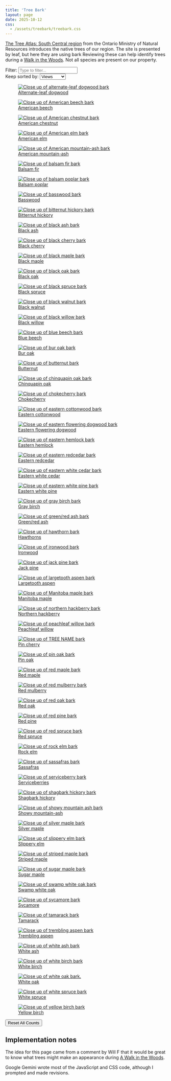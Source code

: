 ```yaml
---
title: 'Tree Bark'
layout: page
date: 2025-10-12
css:
  - /assets/treebark/treebark.css
---
```


[The Tree Atlas: South Central region][tree-atlas] from the Ontario
Ministry of Natural Resources introduces the native trees of our
region. The site is presented by leaf, but here they are using bark
Reviewing these can help identify trees during a
[Walk in the Woods][woods]. Not all species are present on our property.

<div class="treebark-sort-controls">
  <label for="treebark-search-input">Filter:</label>
  <input type="text" id="treebark-search-input" placeholder="Type to filter..." />
  <br />
  <label for="treebark-sort-select">Keep sorted by:</label>
  <select id="treebark-sort-select">
    <option value="treebark-viewed-desc">Views</option>
    <option value="treebark-title-asc">Title (A-Z)</option>
    <option value="treebark-title-desc">Title (Z-A)</option>
  </select>
</div>

<div class="treebark-container">
<figure data-image-id="1">
  <a href="https://www.ontario.ca/page/alternate-leaf-dogwood">
    <img alt="Close up of alternate-leaf dogwood bark" src="https://www.ontario.ca/files/2022-10/mnrf-srb-alternateleafdogwood-bark-200x200-2022-10-12.jpg" loading="lazy"/>
  </a>
  <figcaption>
    <a href="https://www.ontario.ca/page/alternate-leaf-dogwood">Alternate-leaf dogwood</a>
  </figcaption>
</figure>
<figure data-image-id="2">
  <a href="https://www.ontario.ca/page/american-beech">
    <img alt="Close up of American beech bark" src="https://www.ontario.ca/files/2023-10/mnr-srb-americanbeech-bark-200x200-2023-10-17.jpg" loading="lazy"/>
  </a>
  <figcaption>
    <a href="https://www.ontario.ca/page/american-beech">American beech</a>
  </figcaption>
</figure>
<figure data-image-id="3">
  <a href="https://www.ontario.ca/page/american-chestnut">
    <img alt="Close up of American chestnut bark" src="https://www.ontario.ca/files/2023-10/mnr-srb-americanchestnut-bark-200x200-2023-10-16.jpg" loading="lazy"/>
  </a>
  <figcaption>
    <a href="https://www.ontario.ca/page/american-chestnut">American chestnut</a>
  </figcaption>
</figure>
<figure data-image-id="4">
  <a href="https://www.ontario.ca/page/american-elm">
    <img alt="Close up of American elm bark" src="https://www.ontario.ca/files/2023-10/mnr-srb-americanelm-bark-200x200-2023-10-17.jpg" loading="lazy"/>
  </a>
  <figcaption>
    <a href="https://www.ontario.ca/page/american-elm">American elm</a>
  </figcaption>
</figure>
<figure data-image-id="5">
  <a href="https://www.ontario.ca/page/american-mountain-ash">
    <img alt="Close up of American mountain-ash bark" src="https://www.ontario.ca/files/2023-10/mnr-srb-americanmountainash-bark-200x200-2023-10-16.jpg" loading="lazy"/>
  </a>
  <figcaption>
    <a href="https://www.ontario.ca/page/american-mountain-ash">American mountain-ash</a>
  </figcaption>
</figure>
<figure data-image-id="6">
  <a href="https://www.ontario.ca/page/balsam-fir">
    <img alt="Close up of balsam fir bark" src="https://www.ontario.ca/files/2023-10/mnr-srb-balsamfir-bark-200x200-2023-10-17.jpg" loading="lazy"/>
  </a>
  <figcaption>
    <a href="https://www.ontario.ca/page/balsam-fir">Balsam fir</a>
  </figcaption>
</figure>
<figure data-image-id="7">
  <a href="https://www.ontario.ca/page/balsam-poplar">
    <img alt="Close up of balsam poplar bark" src="https://www.ontario.ca/files/2023-05/mnrf-srb-balsampoplar-bark-200x200-2023-05-15.jpg" loading="lazy"/>
  </a>
  <figcaption>
    <a href="https://www.ontario.ca/page/balsam-poplar">Balsam poplar</a>
  </figcaption>
</figure>
<figure data-image-id="8">
  <a href="https://www.ontario.ca/page/basswood">
    <img alt="Close up of basswood bark" src="https://www.ontario.ca/files/2023-10/mnr-srb-basswood-bar-200x200-2023-10-17.jpg" loading="lazy"/>
  </a>
  <figcaption>
    <a href="https://www.ontario.ca/page/basswood">Basswood</a>
  </figcaption>
</figure>
<figure data-image-id="9">
  <a href="https://www.ontario.ca/page/bitternut-hickory">
    <img alt="Close up of bitternut hickory bark" src="https://www.ontario.ca/files/2023-10/mnr-srb-bitternuthickory-bark-200x200-2023-10-17.jpg" loading="lazy"/>
  </a>
  <figcaption>
    <a href="https://www.ontario.ca/page/bitternut-hickory">Bitternut hickory</a>
  </figcaption>
</figure>
<figure data-image-id="10">
  <a href="https://www.ontario.ca/page/black-ash">
    <img alt="Close up of black ash bark" src="https://www.ontario.ca/files/2023-05/mnrf-srb-blackash-bark-200x200-2023-05-15.jpg" loading="lazy"/>
  </a>
  <figcaption>
    <a href="https://www.ontario.ca/page/black-ash">Black ash</a>
  </figcaption>
</figure>
<figure data-image-id="11">
  <a href="https://www.ontario.ca/page/black-cherry">
    <img alt="Close up of black cherry bark" src="https://www.ontario.ca/files/2023-10/mnr-srb-blackcherry-bark-200x200-2023-10-17.jpg" loading="lazy"/>
  </a>
  <figcaption>
    <a href="https://www.ontario.ca/page/black-cherry">Black cherry</a>
  </figcaption>
</figure>
<figure data-image-id="12">
  <a href="https://www.ontario.ca/page/black-maple">
    <img alt="Close up of black maple bark" src="https://www.ontario.ca/files/2023-09/mnr-srb-blackmaple-bark-200x200-2023-09-28.jpg" loading="lazy"/>
  </a>
  <figcaption>
    <a href="https://www.ontario.ca/page/black-maple">Black maple</a>
  </figcaption>
</figure>
<figure data-image-id="13">
  <a href="https://www.ontario.ca/page/black-oak">
    <img alt="Close up of black oak bark" src="https://www.ontario.ca/files/2023-09/mnr-srb-blackoak-bark-200x200-2023-09-25.jpg" loading="lazy"/>
  </a>
  <figcaption>
    <a href="https://www.ontario.ca/page/black-oak">Black oak</a>
  </figcaption>
</figure>
<figure data-image-id="14">
  <a href="https://www.ontario.ca/page/black-spruce">
    <img alt="Close up of black spruce bark" src="https://www.ontario.ca/files/2023-10/mnr-srb-blackspruce-bark-200x200-2023-10-17.jpg" loading="lazy"/>
  </a>
  <figcaption>
    <a href="https://www.ontario.ca/page/black-spruce">Black spruce</a>
  </figcaption>
</figure>
<figure data-image-id="15">
  <a href="https://www.ontario.ca/page/black-walnut">
    <img alt="Close up of black walnut bark" src="https://www.ontario.ca/files/2023-06/mnrf-srb-blackwalnut-bark-200x200-2023-06-12.jpg" loading="lazy"/>
  </a>
  <figcaption>
    <a href="https://www.ontario.ca/page/black-walnut">Black walnut</a>
  </figcaption>
</figure>
<figure data-image-id="16">
  <a href="https://www.ontario.ca/page/black-willow">
    <img alt="Close up of black willow bark" src="https://www.ontario.ca/files/2023-06/mnr-srb-blackwillow-bark-200x200-2023-06-15.jpg" loading="lazy"/>
  </a>
  <figcaption>
    <a href="https://www.ontario.ca/page/black-willow">Black willow</a>
  </figcaption>
</figure>
<figure data-image-id="17">
  <a href="https://www.ontario.ca/page/blue-beech">
    <img alt="Close up of blue beech bark" src="https://www.ontario.ca/files/2023-07/mnr-srb-bluebeech-bark-200x200-2023-07-04.jpg" loading="lazy"/>
  </a>
  <figcaption>
    <a href="https://www.ontario.ca/page/blue-beech">Blue beech</a>
  </figcaption>
</figure>
<figure data-image-id="18">
  <a href="https://www.ontario.ca/page/bur-oak">
    <img alt="Close up of bur oak bark" src="https://www.ontario.ca/files/2023-07/mnr-srb-buroak-bark-200x200-2023-07-04.jpg" loading="lazy"/>
  </a>
  <figcaption>
    <a href="https://www.ontario.ca/page/bur-oak">Bur oak</a>
  </figcaption>
</figure>
<figure data-image-id="19">
  <a href="https://www.ontario.ca/page/butternut">
    <img alt="Close up of butternut bark" src="https://www.ontario.ca/files/2023-04/mnrf-srb-butternut-bark-200x200-2023-04-19.jpg" loading="lazy"/>
  </a>
  <figcaption>
    <a href="https://www.ontario.ca/page/butternut">Butternut</a>
  </figcaption>
</figure>
<figure data-image-id="20">
  <a href="https://www.ontario.ca/page/chinquapin-oak">
    <img alt="Close up of chinquapin oak bark" src="https://www.ontario.ca/files/2023-10/mnr-srb-chinquapinoak-bark-200x200-2023-10-17.jpg" loading="lazy"/>
  </a>
  <figcaption>
    <a href="https://www.ontario.ca/page/chinquapin-oak">Chinquapin oak</a>
  </figcaption>
</figure>
<figure data-image-id="21">
  <a href="https://www.ontario.ca/page/chokecherry">
    <img alt="Close up of chokecherry bark" src="https://www.ontario.ca/files/2023-09/mnr-srb-chokecherry-bark-200x200-2023-09-25.jpg" loading="lazy"/>
  </a>
  <figcaption>
    <a href="https://www.ontario.ca/page/chokecherry">Chokecherry</a>
  </figcaption>
</figure>
<figure data-image-id="22">
  <a href="https://www.ontario.ca/page/eastern-cottonwood">
    <img alt="Close up of eastern cottonwood bark" src="https://www.ontario.ca/files/2023-10/mnr-srb-easterncottonwood-bark-200x200-2023-10-17.jpg" loading="lazy"/>
  </a>
  <figcaption>
    <a href="https://www.ontario.ca/page/eastern-cottonwood">Eastern cottonwood</a>
  </figcaption>
</figure>
<figure data-image-id="23">
  <a href="https://www.ontario.ca/page/eastern-flowering-dogwood-species-risk">
    <img alt="Close up of eastern flowering dogwood bark" src="https://www.ontario.ca/files/2023-10/mnr-srb-easternfloweringdogwood-bark-200x200-2023-10-04.jpg" loading="lazy"/>
  </a>
  <figcaption>
    <a href="https://www.ontario.ca/page/eastern-flowering-dogwood-species-risk">Eastern flowering dogwood</a>
  </figcaption>
</figure>
<figure data-image-id="24">
  <a href="https://www.ontario.ca/page/eastern-hemlock">
    <img alt="Close up of eastern hemlock bark" src="https://www.ontario.ca/files/2023-07/mnr-srb-easternhemlock-bark-200x200-2023-07-27.jpg" loading="lazy"/>
  </a>
  <figcaption>
    <a href="https://www.ontario.ca/page/eastern-hemlock">Eastern hemlock</a>
  </figcaption>
</figure>
<figure data-image-id="25">
  <a href="https://www.ontario.ca/page/eastern-redcedar">
    <img alt="Close up of eastern redcedar bark" src="https://www.ontario.ca/files/2023-10/mnr-srb-easternredcedar-bark-200-2023-10-17.jpg" loading="lazy"/>
  </a>
  <figcaption>
    <a href="https://www.ontario.ca/page/eastern-redcedar">Eastern redcedar</a>
  </figcaption>
</figure>
<figure data-image-id="26">
  <a href="https://www.ontario.ca/page/eastern-white-cedar">
    <img alt="Close up of eastern white cedar bark" src="https://www.ontario.ca/files/2023-10/mnr-srb-easternwhitecedar-bark-200x200-2023-10-17.jpg" loading="lazy"/>
  </a>
  <figcaption>
    <a href="https://www.ontario.ca/page/eastern-white-cedar">Eastern white cedar</a>
  </figcaption>
</figure>
<figure data-image-id="27">
  <a href="https://www.ontario.ca/page/eastern-white-pine">
    <img alt="Close up of eastern white pine bark" src="https://www.ontario.ca/files/2023-07/mnr-srb-easternwhitepine-bark-200x200-2023-07-27.jpg" loading="lazy"/>
  </a>
  <figcaption>
    <a href="https://www.ontario.ca/page/eastern-white-pine">Eastern white pine</a>
  </figcaption>
</figure>
<figure data-image-id="28">
  <a href="https://www.ontario.ca/page/gray-birch">
    <img alt="Close up of gray birch bark" src="https://www.ontario.ca/files/2023-10/mnr-srb-graybirch-bark-200x200-2023-10-04.jpg" loading="lazy"/>
  </a>
  <figcaption>
    <a href="https://www.ontario.ca/page/gray-birch">Gray birch</a>
  </figcaption>
</figure>
<figure data-image-id="29">
  <a href="https://www.ontario.ca/page/greenred-ash">
    <img alt="Close up of green/red ash bark" src="https://www.ontario.ca/files/2023-10/mnr-srb-greenash-bark-200x200-2023-10-17.jpg" loading="lazy"/>
  </a>
  <figcaption>
    <a href="https://www.ontario.ca/page/greenred-ash">Green/red ash</a>
  </figcaption>
</figure>
<figure data-image-id="30">
  <a href="https://www.ontario.ca/page/hawthorns">
    <img alt="Close up of hawthorn bark" src="https://www.ontario.ca/files/2023-10/mnr-srb-hawthorns-bark-200x200-2023-10-17.jpg" loading="lazy"/>
  </a>
  <figcaption>
    <a href="https://www.ontario.ca/page/hawthorns">Hawthorns</a>
  </figcaption>
</figure>
<figure data-image-id="31">
  <a href="https://www.ontario.ca/page/ironwood">
    <img alt="Close up of ironwood bark" src="https://www.ontario.ca/files/2023-10/mnr-srb-ironwood-bark-200x200-2023-10-06.jpg" loading="lazy"/>
  </a>
  <figcaption>
    <a href="https://www.ontario.ca/page/ironwood">Ironwood</a>
  </figcaption>
</figure>
<figure data-image-id="32">
  <a href="https://www.ontario.ca/page/jack-pine">
    <img alt="Close up of jack pine bark" src="https://www.ontario.ca/files/2023-10/mnr-srb-jackpine-bark-200x200-2023-10-06.jpg" loading="lazy"/>
  </a>
  <figcaption>
    <a href="https://www.ontario.ca/page/jack-pine">Jack pine</a>
  </figcaption>
</figure>
<figure data-image-id="33">
  <a href="https://www.ontario.ca/page/largetooth-aspen">
    <img alt="Close up of largetooth aspen bark" src="https://www.ontario.ca/files/2023-10/mnr-srb-largetoothaspen-bark-200x200-2023-10-17.jpg" loading="lazy"/>
  </a>
  <figcaption>
    <a href="https://www.ontario.ca/page/largetooth-aspen">Largetooth aspen</a>
  </figcaption>
</figure>
<figure data-image-id="34">
  <a href="https://www.ontario.ca/page/manitoba-maple">
    <img alt="Close up of Manitoba maple bark" src="https://www.ontario.ca/files/2023-10/mnr-srb-manitobamaple-bark-200x200-2023-10-16.jpg" loading="lazy"/>
  </a>
  <figcaption>
    <a href="https://www.ontario.ca/page/manitoba-maple">Manitoba maple</a>
  </figcaption>
</figure>
<figure data-image-id="35">
  <a href="https://www.ontario.ca/page/northern-hackberry">
    <img alt="Close up of northern hackberry bark" src="https://www.ontario.ca/files/2023-10/mnr-srb-northernhackberry-bark-200x200-2023-10-16.jpg" loading="lazy"/>
  </a>
  <figcaption>
    <a href="https://www.ontario.ca/page/northern-hackberry">Northern hackberry</a>
  </figcaption>
</figure>
<figure data-image-id="36">
  <a href="https://www.ontario.ca/page/peachleaf-willow">
    <img alt="Close up of peachleaf willow bark" src="https://www.ontario.ca/files/2023-10/mnr-srb-peachleafwillow-bark-200x200-2023-10-16.jpg" loading="lazy"/>
  </a>
  <figcaption>
    <a href="https://www.ontario.ca/page/peachleaf-willow">Peachleaf willow</a>
  </figcaption>
</figure>
<figure data-image-id="37">
  <a href="https://www.ontario.ca/page/pin-cherry">
    <img alt="Close up of TREE NAME bark" src="https://www.ontario.ca/files/2023-10/mnr-srb-pincherry-bark-200x200-2023-10-23.jpg" loading="lazy"/>
  </a>
  <figcaption>
    <a href="https://www.ontario.ca/page/pin-cherry">Pin cherry</a>
  </figcaption>
</figure>
<figure data-image-id="38">
  <a href="https://www.ontario.ca/page/pin-oak">
    <img alt="Close up of pin oak bark" src="https://www.ontario.ca/files/2023-10/mnr-srb-pinoak-bark-200x200-2023-10-23.jpg" loading="lazy"/>
  </a>
  <figcaption>
    <a href="https://www.ontario.ca/page/pin-oak">Pin oak</a>
  </figcaption>
</figure>
<figure data-image-id="39">
  <a href="https://www.ontario.ca/page/red-maple">
    <img alt="Close up of red maple bark" src="https://www.ontario.ca/files/2023-10/mnr-srb-redmaple-bark-200x200-2023-10-23.jpg" loading="lazy"/>
  </a>
  <figcaption>
    <a href="https://www.ontario.ca/page/red-maple">Red maple</a>
  </figcaption>
</figure>
<figure data-image-id="40">
  <a href="https://www.ontario.ca/page/red-mulberry">
    <img alt="Close up of red mulberry bark" src="https://www.ontario.ca/files/2023-10/mnr-srb-redmulberry-bark-200x200-2023-10-23.jpg" loading="lazy"/>
  </a>
  <figcaption>
    <a href="https://www.ontario.ca/page/red-mulberry">Red mulberry</a>
  </figcaption>
</figure>
<figure data-image-id="41">
  <a href="https://www.ontario.ca/page/red-oak">
    <img alt="Close up of red oak bark" src="https://www.ontario.ca/files/2023-03/mnrf-srb-redoak-bark2-200x200-2023-03-02.jpg" loading="lazy"/>
  </a>
  <figcaption>
    <a href="https://www.ontario.ca/page/red-oak">Red oak</a>
  </figcaption>
</figure>
<figure data-image-id="42">
  <a href="https://www.ontario.ca/page/red-pine">
    <img alt="Close up of red pine bark" src="https://www.ontario.ca/files/2023-10/mnr-srb-redpine-bark-200x200-2023-10-17.jpg" loading="lazy"/>
  </a>
  <figcaption>
    <a href="https://www.ontario.ca/page/red-pine">Red pine</a>
  </figcaption>
</figure>
<figure data-image-id="43">
  <a href="https://www.ontario.ca/page/red-spruce">
    <img alt="Close up of red spruce bark" src="https://www.ontario.ca/files/2023-10/mnr-srb-redspruce-bark-200x200-2023-10-17.jpg" loading="lazy"/>
  </a>
  <figcaption>
    <a href="https://www.ontario.ca/page/red-spruce">Red spruce</a>
  </figcaption>
</figure>
<figure data-image-id="44">
  <a href="https://www.ontario.ca/page/rock-elm">
    <img alt="Close up of rock elm bark" src="https://www.ontario.ca/files/2023-08/mnr-srb-rockelm-bark-200x200-2023-08-09.jpg" loading="lazy"/>
  </a>
  <figcaption>
    <a href="https://www.ontario.ca/page/rock-elm">Rock elm</a>
  </figcaption>
</figure>
<figure data-image-id="45">
  <a href="https://www.ontario.ca/page/sassafras">
    <img alt="Close up of sassafras bark" src="https://www.ontario.ca/files/2023-10/mnr-srb-sassafras-bark-200x200-2023-10-23.jpg" loading="lazy"/>
  </a>
  <figcaption>
    <a href="https://www.ontario.ca/page/sassafras">Sassafras</a>
  </figcaption>
</figure>
<figure data-image-id="46">
  <a href="https://www.ontario.ca/page/serviceberries">
    <img alt="Close up of serviceberry bark" src="https://www.ontario.ca/files/2023-06/mnrf-srb-serviceberries-bark-200x200-2023-06-12.jpg" loading="lazy"/>
  </a>
  <figcaption>
    <a href="https://www.ontario.ca/page/serviceberries">Serviceberries</a>
  </figcaption>
</figure>
<figure data-image-id="47">
  <a href="https://www.ontario.ca/page/shagbark-hickory">
    <img alt="Close up of shagbark hickory bark" src="https://www.ontario.ca/files/2023-06/mnrf-srb-shagbarkhickory-bark-200x200-2023-06-08.jpg" loading="lazy"/>
  </a>
  <figcaption>
    <a href="https://www.ontario.ca/page/shagbark-hickory">Shagbark hickory</a>
  </figcaption>
</figure>
<figure data-image-id="48">
  <a href="https://www.ontario.ca/page/showy-mountain-ash">
    <img alt="Close up of showy mountain ash bark" src="https://www.ontario.ca/files/2023-10/mnr-srb-showymountainash-bark-200x200-2023-10-17.jpg" loading="lazy"/>
  </a>
  <figcaption>
    <a href="https://www.ontario.ca/page/showy-mountain-ash">Showy mountain-ash</a>
  </figcaption>
</figure>
<figure data-image-id="49">
  <a href="https://www.ontario.ca/page/silver-maple">
    <img alt="Close up of silver maple bark" src="https://www.ontario.ca/files/2023-10/mnr-srb-silvermaple-bark-200x200-2023-10-17.jpg" loading="lazy"/>
  </a>
  <figcaption>
    <a href="https://www.ontario.ca/page/silver-maple">Silver maple</a>
  </figcaption>
</figure>
<figure data-image-id="50">
  <a href="https://www.ontario.ca/page/slippery-elm">
    <img alt="Close up of slippery elm bark" src="https://www.ontario.ca/files/2023-09/mnr-srb-slipperyelm-bark-200x200-2023-09-28.jpg" loading="lazy"/>
  </a>
  <figcaption>
    <a href="https://www.ontario.ca/page/slippery-elm">Slippery elm</a>
  </figcaption>
</figure>
<figure data-image-id="51">
  <a href="https://www.ontario.ca/page/striped-maple">
    <img alt="Close up of striped maple bark" src="https://www.ontario.ca/files/2023-03/mnrf-srb-stripedmaple-trunk-200x200-2023-03-24.jpg" loading="lazy"/>
  </a>
  <figcaption>
    <a href="https://www.ontario.ca/page/striped-maple">Striped maple</a>
  </figcaption>
</figure>
<figure data-image-id="52">
  <a href="https://www.ontario.ca/page/sugar-maple">
    <img alt="Close up of sugar maple bark" src="https://www.ontario.ca/files/2023-10/mnr-srb-sugarmaple-bark-200x200-2023-10-17.jpg" loading="lazy"/>
  </a>
  <figcaption>
    <a href="https://www.ontario.ca/page/sugar-maple">Sugar maple</a>
  </figcaption>
</figure>
<figure data-image-id="53">
  <a href="https://www.ontario.ca/page/swamp-white-oak">
    <img alt="Close up of swamp white oak bark" src="https://www.ontario.ca/files/2023-10/mnr-srb-swampwhiteoak-bark-200x200-2023-10-17.jpg" loading="lazy"/>
  </a>
  <figcaption>
    <a href="https://www.ontario.ca/page/swamp-white-oak">Swamp white oak</a>
  </figcaption>
</figure>
<figure data-image-id="54">
  <a href="https://www.ontario.ca/page/sycamore">
    <img alt="Close up of sycamore bark" src="https://www.ontario.ca/files/2023-10/mnr-srb-sycamore-bark-200x200-2023-10-17.jpg" loading="lazy"/>
  </a>
  <figcaption>
    <a href="https://www.ontario.ca/page/sycamore">Sycamore</a>
  </figcaption>
</figure>
<figure data-image-id="55">
  <a href="https://www.ontario.ca/page/tamarack">
    <img alt="Close up of tamarack bark" src="https://www.ontario.ca/files/2023-10/mnr-srb-tamarack-bark-200x200-2023-10-17.jpg" loading="lazy"/>
  </a>
  <figcaption>
    <a href="https://www.ontario.ca/page/tamarack">Tamarack</a>
  </figcaption>
</figure>
<figure data-image-id="56">
  <a href="https://www.ontario.ca/page/trembling-aspen">
    <img alt="Close up of trembling aspen bark" src="https://www.ontario.ca/files/2023-10/mnr-srb-tremblingaspen-bark-200x200-2023-10-17.jpg" loading="lazy"/>
  </a>
  <figcaption>
    <a href="https://www.ontario.ca/page/trembling-aspen">Trembling aspen</a>
  </figcaption>
</figure>
<figure data-image-id="57">
  <a href="https://www.ontario.ca/page/white-ash">
    <img alt="Close up of white ash bark" src="https://www.ontario.ca/files/2023-10/mnr-srb-whiteash-bark-200x200-2023-10-17.jpg" loading="lazy"/>
  </a>
  <figcaption>
    <a href="https://www.ontario.ca/page/white-ash">White ash</a>
  </figcaption>
</figure>
<figure data-image-id="58">
  <a href="https://www.ontario.ca/page/white-birch">
    <img alt="Close up of white birch bark" src="https://www.ontario.ca/files/2023-10/mnr-srb-whitebirch-bark-200x200-2023-10-17.jpg" loading="lazy"/>
  </a>
  <figcaption>
    <a href="https://www.ontario.ca/page/white-birch">White birch</a>
  </figcaption>
</figure>
<figure data-image-id="59">
  <a href="https://www.ontario.ca/page/white-oak">
    <img alt="Close up of white oak bark." src="https://www.ontario.ca/files/2023-10/mnr-srb-whiteoak-bark-200x200-2023-10-17.jpg" loading="lazy"/>
  </a>
  <figcaption>
    <a href="https://www.ontario.ca/page/white-oak">White oak</a>
  </figcaption>
</figure>
<figure data-image-id="60">
  <a href="https://www.ontario.ca/page/white-spruce">
    <img alt="Close up of white spruce bark" src="https://www.ontario.ca/files/2023-10/mnr-srb-whitespruce-bark-200x200-2023-10-17.jpg" loading="lazy"/>
  </a>
  <figcaption>
    <a href="https://www.ontario.ca/page/white-spruce">White spruce</a>
  </figcaption>
</figure>
<figure data-image-id="61">
  <a href="https://www.ontario.ca/page/yellow-birch">
    <img alt="Close up of yellow birch bark" src="https://www.ontario.ca/files/2022-10/mnrf-srb-yellowbirch-bark-200x200-2022-10-12.jpg" loading="lazy"/>
  </a>
  <figcaption>
    <a href="https://www.ontario.ca/page/yellow-birch">Yellow birch</a>
  </figcaption>
</figure>
</div>

<div class="treebark-sort-controls">
  <button id="treebark-reset-votes-button" class="dangerous-action-button">Reset All Counts</button>
</div>
<script type="module" src="./treebark.js"></script>

## Implementation notes

The idea for this page came from a comment by Will F that it would be great to
know what trees might make an appearance during [A Walk in the Woods][woods].

Google Gemini wrote most of the JavaScript and CSS code, although I prompted
and made revisions.

[tree-atlas]: https://www.ontario.ca/page/tree-atlas/ontario-southcentral
[woods]: ./index.html
